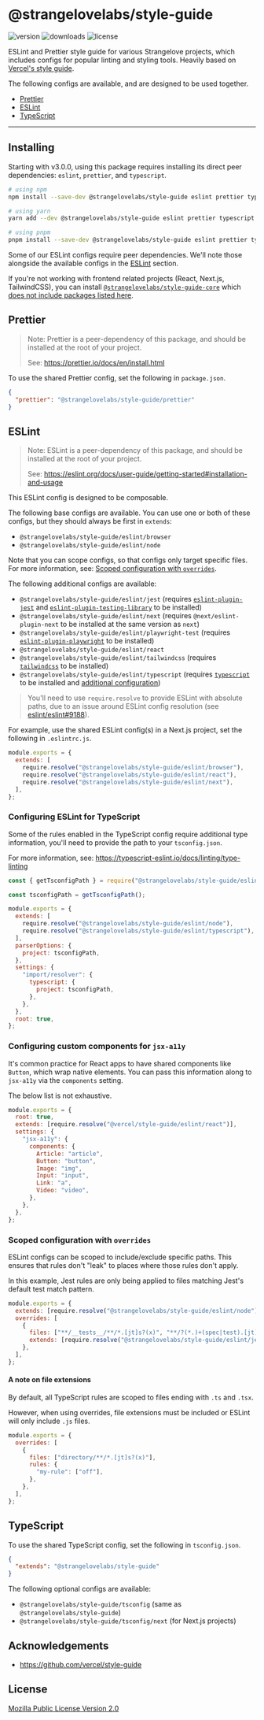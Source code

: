 # @strangelovelabs/style-guide

![version](https://badgen.net/npm/v/@strangelovelabs/style-guide)
![downloads](https://badgen.net/npm/dt/@strangelovelabs/style-guide)
![license](https://badgen.net/npm/license/@strangelovelabs/style-guide)

ESLint and Prettier style guide for various Strangelove projects, which includes configs for popular linting and styling tools. Heavily based on [Vercel's style guide](https://github.com/vercel/style-guide).

The following configs are available, and are designed to be used together.

- [Prettier](#prettier)
- [ESLint](#eslint)
- [TypeScript](#typescript)

---

## Installing

Starting with v3.0.0, using this package requires installing its direct peer dependencies: `eslint`, `prettier`, and `typescript`.

```sh
# using npm
npm install --save-dev @strangelovelabs/style-guide eslint prettier typescript

# using yarn
yarn add --dev @strangelovelabs/style-guide eslint prettier typescript

# using pnpm
pnpm install --save-dev @strangelovelabs/style-guide eslint prettier typescript
```

Some of our ESLint configs require peer dependencies. We'll note those
alongside the available configs in the [ESLint](#eslint) section.

If you're not working with frontend related projects (React, Next.js, TailwindCSS), you can install [`@strangelovelabs/style-guide-core`](https://npm.im/@strangelovelabs/style-guide-core) which [does not include packages listed here](./scripts/trim-core.js).

## Prettier

> Note: Prettier is a peer-dependency of this package, and should be installed
> at the root of your project.
>
> See: https://prettier.io/docs/en/install.html

To use the shared Prettier config, set the following in `package.json`.

```json
{
  "prettier": "@strangelovelabs/style-guide/prettier"
}
```

## ESLint

> Note: ESLint is a peer-dependency of this package, and should be installed
> at the root of your project.
>
> See: https://eslint.org/docs/user-guide/getting-started#installation-and-usage

This ESLint config is designed to be composable.

The following base configs are available. You can use one or both of these
configs, but they should always be first in `extends`:

- `@strangelovelabs/style-guide/eslint/browser`
- `@strangelovelabs/style-guide/eslint/node`

Note that you can scope configs, so that configs only target specific files.
For more information, see: [Scoped configuration with `overrides`](#scoped-configuration-with-overrides).

The following additional configs are available:

- `@strangelovelabs/style-guide/eslint/jest` (requires [`eslint-plugin-jest`](https://npm.im/eslint-plugin-jest) and [`eslint-plugin-testing-library`](https://npm.im/eslint-plugin-testing-library) to be installed)
- `@strangelovelabs/style-guide/eslint/next` (requires `@next/eslint-plugin-next` to be installed at the same version as `next`)
- `@strangelovelabs/style-guide/eslint/playwright-test` (requires [`eslint-plugin-playwright`](https://npm.im/eslint-plugin-playwright) to be installed)
- `@strangelovelabs/style-guide/eslint/react`
- `@strangelovelabs/style-guide/eslint/tailwindcss` (requires [`tailwindcss`](https://npm.im/tailwindcss) to be installed)
- `@strangelovelabs/style-guide/eslint/typescript` (requires [`typescript`](https://npm.im/typescript) to be installed and [additional configuration](#configuring-eslint-for-typescript))

> You'll need to use `require.resolve` to provide ESLint with absolute paths,
> due to an issue around ESLint config resolution (see
> [eslint/eslint#9188](https://github.com/eslint/eslint/issues/9188)).

For example, use the shared ESLint config(s) in a Next.js project, set the
following in `.eslintrc.js`.

```js
module.exports = {
  extends: [
    require.resolve("@strangelovelabs/style-guide/eslint/browser"),
    require.resolve("@strangelovelabs/style-guide/eslint/react"),
    require.resolve("@strangelovelabs/style-guide/eslint/next"),
  ],
};
```

### Configuring ESLint for TypeScript

Some of the rules enabled in the TypeScript config require additional type
information, you'll need to provide the path to your `tsconfig.json`.

For more information, see: https://typescript-eslint.io/docs/linting/type-linting

```js
const { getTsconfigPath } = require("@strangelovelabs/style-guide/eslint/helpers");

const tsconfigPath = getTsconfigPath();

module.exports = {
  extends: [
    require.resolve("@strangelovelabs/style-guide/eslint/node"),
    require.resolve("@strangelovelabs/style-guide/eslint/typescript"),
  ],
  parserOptions: {
    project: tsconfigPath,
  },
  settings: {
    "import/resolver": {
      typescript: {
        project: tsconfigPath,
      },
    },
  },
  root: true,
};
```

### Configuring custom components for `jsx-a11y`

It's common practice for React apps to have shared components like `Button`,
which wrap native elements. You can pass this information along to `jsx-a11y`
via the `components` setting.

The below list is not exhaustive.

```js
module.exports = {
  root: true,
  extends: [require.resolve("@vercel/style-guide/eslint/react")],
  settings: {
    "jsx-a11y": {
      components: {
        Article: "article",
        Button: "button",
        Image: "img",
        Input: "input",
        Link: "a",
        Video: "video",
      },
    },
  },
};
```

### Scoped configuration with `overrides`

ESLint configs can be scoped to include/exclude specific paths. This ensures
that rules don't "leak" to places where those rules don't apply.

In this example, Jest rules are only being applied to files matching Jest's
default test match pattern.

```js
module.exports = {
  extends: [require.resolve("@strangelovelabs/style-guide/eslint/node")],
  overrides: [
    {
      files: ["**/__tests__/**/*.[jt]s?(x)", "**/?(*.)+(spec|test).[jt]s?(x)"],
      extends: [require.resolve("@strangelovelabs/style-guide/eslint/jest")],
    },
  ],
};
```

#### A note on file extensions

By default, all TypeScript rules are scoped to files ending with `.ts` and
`.tsx`.

However, when using overrides, file extensions must be included or ESLint will
only include `.js` files.

```js
module.exports = {
  overrides: [
    {
      files: ["directory/**/*.[jt]s?(x)"],
      rules: {
        "my-rule": ["off"],
      },
    },
  ],
};
```

## TypeScript

To use the shared TypeScript config, set the following in `tsconfig.json`.

```json
{
  "extends": "@strangelovelabs/style-guide"
}
```

The following optional configs are available:

- `@strangelovelabs/style-guide/tsconfig` (same as `@strangelovelabs/style-guide`)
- `@strangelovelabs/style-guide/tsconfig/next` (for Next.js projects)

## Acknowledgements

- https://github.com/vercel/style-guide

## License

[Mozilla Public License Version 2.0](./LICENSE.txt)
